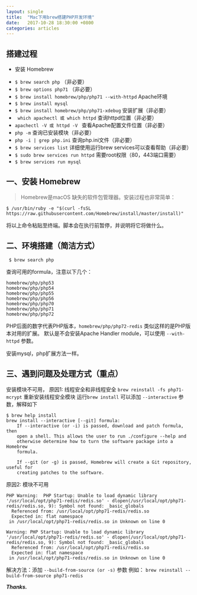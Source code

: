 ```yaml
---
layout: single
title:  "Mac下用brew搭建PHP开发环境"
date:   2017-10-28 18:30:00 +0800
categories: articles
---
```


## 搭建过程
* 安装 Homebrew
- ` $ brew search php ` （非必要）
- ` $ brew options php71 ` （非必要） 
- ` $ brew install homebrew/php/php71 --with-httpd ` Apache环境
- ` $ brew install mysql `
- ` $ brew install homebrew/php/php71-xdebug ` 安装扩展（非必要）
- `  which apachectl 或 which httpd ` 查询httpd位置（非必要）
- ` apachectl -V 或 httpd -V  ` 查看Apache配置文件位置（非必要）
- ` php -m ` 查询已安装模块（非必要）
- ` php -i | grep php.ini ` 查询php.ini文件（非必要）
- ` $ brew services list `  详细使用运行brew services可以查看帮助（非必要）
- ` $ sudo brew services run httpd ` 需要root权限（80，443端口需要）
- ` $ brew services run mysql `

## 一、安装 Homebrew
> Homebrew是macOS 缺失的软件包管理器。安装过程也非常简单：
```shell
$ /usr/bin/ruby -e "$(curl -fsSL https://raw.githubusercontent.com/Homebrew/install/master/install)" 
```
将以上命令粘贴至终端。脚本会在执行前暂停，并说明将它将做什么。

## 二、环境搭建（简洁方式）
```shell
 $ brew search php
```
查询可用的formula，注意以下几个：
```
homebrew/php/php53
homebrew/php/php54
homebrew/php/php55
homebrew/php/php56
homebrew/php/php70
homebrew/php/php71
homebrew/php/php72
```
PHP后面的数字代表PHP版本，` homebrew/php/php72-redis ` 类似这样的是PHP版本对用的扩展。
默认是不会安装Apache Handler module，可以使用 ` --with-httpd ` 参数。 

安装mysql，php扩展方法一样。

## 三、遇到问题及处理方式（重点）

安装模块不可用，
原因1: 线程安全和非线程安全
` brew reinstall -fs php71-mcrypt `  重新安装线程安全模块
运行` brew install ` 可以添加 ` --interactive ` 参数，解释如下
```shell
$ brew help install
brew install --interactive [--git] formula:
    If --interactive (or -i) is passed, download and patch formula, then
    open a shell. This allows the user to run ./configure --help and
    otherwise determine how to turn the software package into a Homebrew
    formula.

    If --git (or -g) is passed, Homebrew will create a Git repository, useful for
    creating patches to the software.
```
原因2: 模块不可用
```shell 
PHP Warning:  PHP Startup: Unable to load dynamic library '/usr/local/opt/php71-redis/redis.so' - dlopen(/usr/local/opt/php71-redis/redis.so, 9): Symbol not found: _basic_globals
  Referenced from: /usr/local/opt/php71-redis/redis.so
  Expected in: flat namespace
 in /usr/local/opt/php71-redis/redis.so in Unknown on line 0

Warning: PHP Startup: Unable to load dynamic library '/usr/local/opt/php71-redis/redis.so' - dlopen(/usr/local/opt/php71-redis/redis.so, 9): Symbol not found: _basic_globals
  Referenced from: /usr/local/opt/php71-redis/redis.so
  Expected in: flat namespace
 in /usr/local/opt/php71-redis/redis.so in Unknown on line 0
```
解决方法：添加 ` --build-from-source (or -s) `  参数
例如： ` brew reinstall --build-from-source php71-redis  `


_**Thanks.**_
